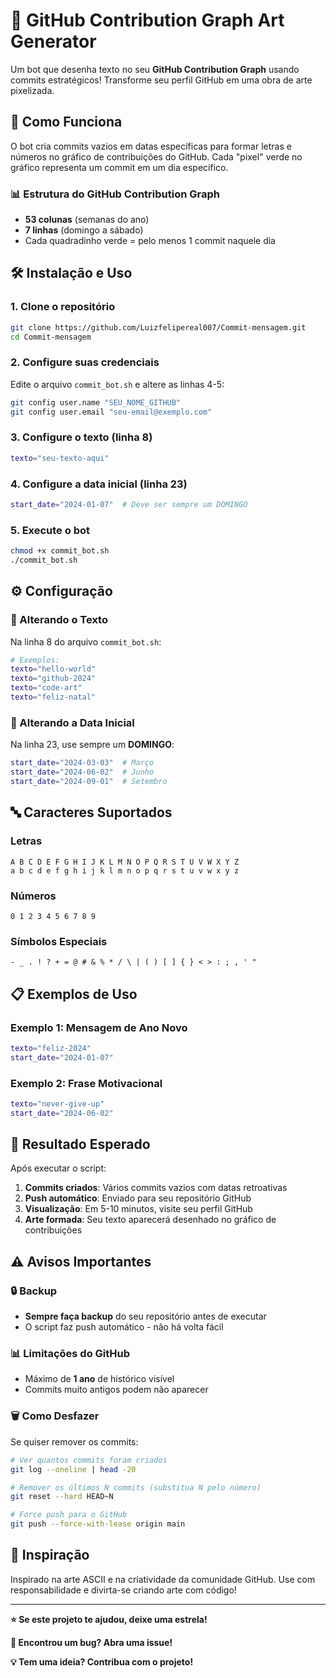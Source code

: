 # 🎨 GitHub Contribution Graph Art Generator

Um bot que desenha texto no seu **GitHub Contribution Graph** usando commits estratégicos! Transforme seu perfil GitHub em uma obra de arte pixelizada.


## 🚀 Como Funciona

O bot cria commits vazios em datas específicas para formar letras e números no gráfico de contribuições do GitHub. Cada "pixel" verde no gráfico representa um commit em um dia específico.

### 📊 Estrutura do GitHub Contribution Graph
- **53 colunas** (semanas do ano)
- **7 linhas** (domingo a sábado)
- Cada quadradinho verde = pelo menos 1 commit naquele dia

## 🛠️ Instalação e Uso

### 1. Clone o repositório
```bash
git clone https://github.com/Luizfelipereal007/Commit-mensagem.git
cd Commit-mensagem
```

### 2. Configure suas credenciais
Edite o arquivo `commit_bot.sh` e altere as linhas 4-5:
```bash
git config user.name "SEU_NOME_GITHUB"
git config user.email "seu-email@exemplo.com"
```

### 3. Configure o texto (linha 8)
```bash
texto="seu-texto-aqui"
```

### 4. Configure a data inicial (linha 23)
```bash
start_date="2024-01-07"  # Deve ser sempre um DOMINGO
```

### 5. Execute o bot
```bash
chmod +x commit_bot.sh
./commit_bot.sh
```

## ⚙️ Configuração

### 📝 Alterando o Texto
Na linha 8 do arquivo `commit_bot.sh`:
```bash
# Exemplos:
texto="hello-world"
texto="github-2024"
texto="code-art"
texto="feliz-natal"
```

### 📅 Alterando a Data Inicial
Na linha 23, use sempre um **DOMINGO**:
```bash
start_date="2024-03-03"  # Março
start_date="2024-06-02"  # Junho
start_date="2024-09-01"  # Setembro
```

## 🔤 Caracteres Suportados

### Letras
```
A B C D E F G H I J K L M N O P Q R S T U V W X Y Z
a b c d e f g h i j k l m n o p q r s t u v w x y z
```

### Números
```
0 1 2 3 4 5 6 7 8 9
```

### Símbolos Especiais
```
- _ . ! ? + = @ # & % * / \ | ( ) [ ] { } < > : ; , ' "
```

## 📋 Exemplos de Uso

### Exemplo 1: Mensagem de Ano Novo
```bash
texto="feliz-2024"
start_date="2024-01-07"
```

### Exemplo 2: Frase Motivacional
```bash
texto="never-give-up"
start_date="2024-06-02"
```

## 🎯 Resultado Esperado

Após executar o script:

1. **Commits criados**: Vários commits vazios com datas retroativas
2. **Push automático**: Enviado para seu repositório GitHub
3. **Visualização**: Em 5-10 minutos, visite seu perfil GitHub
4. **Arte formada**: Seu texto aparecerá desenhado no gráfico de contribuições

## ⚠️ Avisos Importantes

### 🔒 Backup
- **Sempre faça backup** do seu repositório antes de executar
- O script faz push automático - não há volta fácil

### 📊 Limitações do GitHub
- Máximo de **1 ano** de histórico visível
- Commits muito antigos podem não aparecer

### 🗑️ Como Desfazer
Se quiser remover os commits:
```bash
# Ver quantos commits foram criados
git log --oneline | head -20

# Remover os últimos N commits (substitua N pelo número)
git reset --hard HEAD~N

# Force push para o GitHub
git push --force-with-lease origin main
```

## 🎨 Inspiração

Inspirado na arte ASCII e na criatividade da comunidade GitHub. Use com responsabilidade e divirta-se criando arte com código!

---

**⭐ Se este projeto te ajudou, deixe uma estrela!**

**🐛 Encontrou um bug? Abra uma issue!**

**💡 Tem uma ideia? Contribua com o projeto!**
